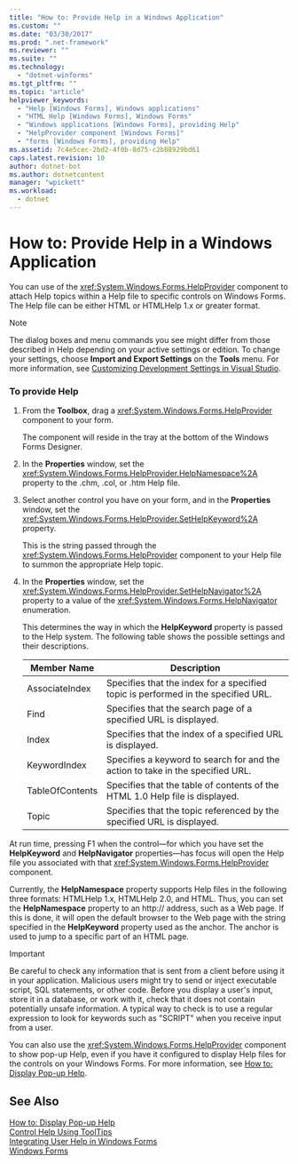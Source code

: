```yaml
---
title: "How to: Provide Help in a Windows Application"
ms.custom: ""
ms.date: "03/30/2017"
ms.prod: ".net-framework"
ms.reviewer: ""
ms.suite: ""
ms.technology: 
  - "dotnet-winforms"
ms.tgt_pltfrm: ""
ms.topic: "article"
helpviewer_keywords: 
  - "Help [Windows Forms], Windows applications"
  - "HTML Help [Windows Forms], Windows Forms"
  - "Windows applications [Windows Forms], providing Help"
  - "HelpProvider component [Windows Forms]"
  - "forms [Windows Forms], providing Help"
ms.assetid: 7c4e5cec-2bd2-4f0b-8d75-c2b88929bd61
caps.latest.revision: 10
author: dotnet-bot
ms.author: dotnetcontent
manager: "wpickett"
ms.workload: 
  - dotnet
---
```

# How to: Provide Help in a Windows Application
You can use of the <xref:System.Windows.Forms.HelpProvider> component to attach Help topics within a Help file to specific controls on Windows Forms. The Help file can be either HTML or HTMLHelp 1.x or greater format.  
  
> [!NOTE]
>  The dialog boxes and menu commands you see might differ from those described in Help depending on your active settings or edition. To change your settings, choose **Import and Export Settings** on the **Tools** menu. For more information, see [Customizing Development Settings in Visual Studio](http://msdn.microsoft.com/library/22c4debb-4e31-47a8-8f19-16f328d7dcd3).  
  
### To provide Help  
  
1.  From the **Toolbox**, drag a <xref:System.Windows.Forms.HelpProvider> component to your form.  
  
     The component will reside in the tray at the bottom of the Windows Forms Designer.  
  
2.  In the **Properties** window, set the <xref:System.Windows.Forms.HelpProvider.HelpNamespace%2A> property to the .chm, .col, or .htm Help file.  
  
3.  Select another control you have on your form, and in the **Properties** window, set the <xref:System.Windows.Forms.HelpProvider.SetHelpKeyword%2A> property.  
  
     This is the string passed through the <xref:System.Windows.Forms.HelpProvider> component to your Help file to summon the appropriate Help topic.  
  
4.  In the **Properties** window, set the <xref:System.Windows.Forms.HelpProvider.SetHelpNavigator%2A> property to a value of the <xref:System.Windows.Forms.HelpNavigator> enumeration.  
  
     This determines the way in which the **HelpKeyword** property is passed to the Help system. The following table shows the possible settings and their descriptions.  
  
    |Member Name|Description|  
    |-----------------|-----------------|  
    |AssociateIndex|Specifies that the index for a specified topic is performed in the specified URL.|  
    |Find|Specifies that the search page of a specified URL is displayed.|  
    |Index|Specifies that the index of a specified URL is displayed.|  
    |KeywordIndex|Specifies a keyword to search for and the action to take in the specified URL.|  
    |TableOfContents|Specifies that the table of contents of the HTML 1.0 Help file is displayed.|  
    |Topic|Specifies that the topic referenced by the specified URL is displayed.|  
  
 At run time, pressing F1 when the control—for which you have set the **HelpKeyword** and **HelpNavigator** properties—has focus will open the Help file you associated with that <xref:System.Windows.Forms.HelpProvider> component.  
  
 Currently, the **HelpNamespace** property supports Help files in the following three formats: HTMLHelp 1.x, HTMLHelp 2.0, and HTML. Thus, you can set the **HelpNamespace** property to an http:// address, such as a Web page. If this is done, it will open the default browser to the Web page with the string specified in the **HelpKeyword** property used as the anchor. The anchor is used to jump to a specific part of an HTML page.  
  
> [!IMPORTANT]
>  Be careful to check any information that is sent from a client before using it in your application. Malicious users might try to send or inject executable script, SQL statements, or other code. Before you display a user's input, store it in a database, or work with it, check that it does not contain potentially unsafe information. A typical way to check is to use a regular expression to look for keywords such as "SCRIPT" when you receive input from a user.  
  
 You can also use the <xref:System.Windows.Forms.HelpProvider> component to show pop-up Help, even if you have it configured to display Help files for the controls on your Windows Forms. For more information, see [How to: Display Pop-up Help](../../../../docs/framework/winforms/advanced/how-to-display-pop-up-help.md).  
  
## See Also  
 [How to: Display Pop-up Help](../../../../docs/framework/winforms/advanced/how-to-display-pop-up-help.md)  
 [Control Help Using ToolTips](../../../../docs/framework/winforms/advanced/control-help-using-tooltips.md)  
 [Integrating User Help in Windows Forms](../../../../docs/framework/winforms/advanced/integrating-user-help-in-windows-forms.md)  
 [Windows Forms](../../../../docs/framework/winforms/index.md)
